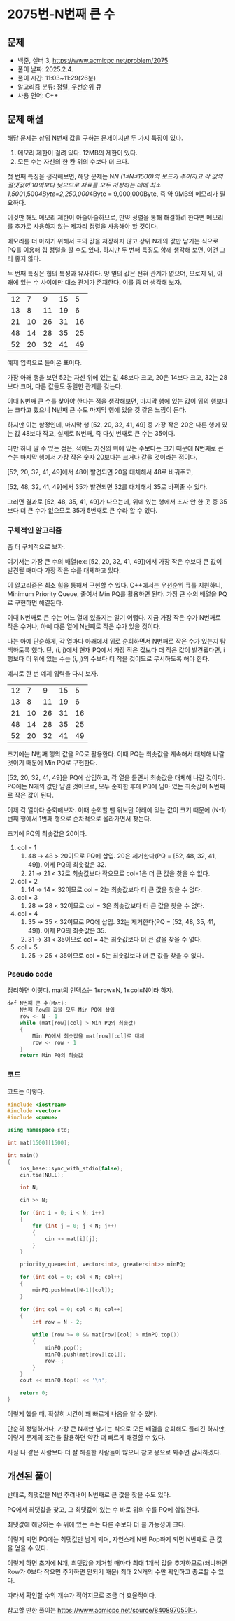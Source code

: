 # 2075번-N번째 큰 수

## 문제

- 백준, 실버 3, https://www.acmicpc.net/problem/2075
- 풀이 날짜: 2025.2.4.
- 풀이 시간: 11:03~11:29(26분)
- 알고리즘 분류: 정렬, 우선순위 큐
- 사용 언어: C++

## 문제 해설

해당 문제는 상위 N번째 값을 구하는 문제이지만 두 가지 특징이 있다.

1. 메모리 제한이 걸려 있다. 12MB의 제한이 있다.
2. 모든 수는 자신의 한 칸 위의 수보다 더 크다.

첫 번째 특징을 생각해보면, 해당 문제는 N*N (1≤N≤1500)의 보드가 주어지고 각 값의 절댓값이 10억보다 낮으므로 자료를 모두 저장하는 데에 최소 1,500*1,500*4Byte=2,250,000*4Byte = 9,000,000Byte, 즉 약 9MB의 메모리가 필요하다.

이것만 해도 메모리 제한이 아슬아슬하므로, 만약 정렬을 통해 해결하려 한다면 메모리를 추가로 사용하지 않는 제자리 정렬을 사용해야 할 것이다.

메모리를 더 아끼기 위해서 표의 값을 저장하지 않고 상위 N개의 값만 남기는 식으로 PQ를 이용해 힙 정렬을 할 수도 있다. 하지만 두 번째 특징도 함께 생각해 보면, 이건 그리 좋지 않다.

두 번째 특징은 힙의 특성과 유사하다. 양 옆의 값은 전혀 관계가 없으며, 오로지 위, 아래에 있는 수 사이에만 대소 관계가 존재한다. 이를 좀 더 생각해 보자.

|     |     |     |     |     |
| --- | --- | --- | --- | --- |
| 12  | 7   | 9   | 15  | 5   |
| 13  | 8   | 11  | 19  | 6   |
| 21  | 10  | 26  | 31  | 16  |
| 48  | 14  | 28  | 35  | 25  |
| 52  | 20  | 32  | 41  | 49  |

예제 입력으로 들어온 표이다.

가장 아래 행을 보면 52는 자신 위에 있는 값 48보다 크고, 20은 14보다 크고, 32는 28보다 크며, 다른 값들도 동일한 관계를 갖는다.

이때 N번째 큰 수를 찾아야 한다는 점을 생각해보면, 마지막 행에 있는 값이 위의 행보다는 크다고 했으니 N번째 큰 수도 마지막 행에 있을 것 같은 느낌이 든다.

하지만 이는 함정인데, 마지막 행 [52, 20, 32, 41, 49] 중 가장 작은 20은 다른 행에 있는 값 48보다 작고, 실제로 N번째, 즉 다섯 번째로 큰 수는 35이다.

다만 하나 알 수 있는 점은, 적어도 자신의 위에 있는 수보다는 크기 때문에 N번째로 큰 수는 마지막 행에서 가장 작은 숫자 20보다는 크거나 같을 것이라는 점이다.

[52, 20, 32, 41, 49]에서 48이 발견되면 20을 대체해서 48로 바꿔주고,

[52, 48, 32, 41, 49]에서 35가 발견되면 32를 대체해서 35로 바꿔줄 수 있다.

그러면 결과로 [52, 48, 35, 41, 49]가 나오는데, 위에 있는 행에서 조사 안 한 곳 중 35보다 더 큰 수가 없으므로 35가 5번째로 큰 수라 할 수 있다.

### 구체적인 알고리즘

좀 더 구체적으로 보자.

여기서는 가장 큰 수의 배열(ex: [52, 20, 32, 41, 49])에서 가장 작은 수보다 큰 값이 발견될 때마다 가장 작은 수를 대체하고 있다.

이 알고리즘은 최소 힙을 통해서 구현할 수 있다. C++에서는 우선순위 큐를 지원하니, Minimum Priority Queue, 줄여서 Min PQ를 활용하면 된다. 가장 큰 수의 배열을 PQ로 구현하면 해결된다.

이때 N번째로 큰 수는 어느 열에 있을지는 알기 어렵다. 지금 가장 작은 수가 N번째로 작은 수거나, 아예 다른 열에 N번째로 작은 수가 있을 것이다.

나는 아예 단순하게, 각 열마다 아래에서 위로 순회하면서 N번째로 작은 수가 있는지 탐색하도록 했다. 단, (i, j)에서 현재 PQ에서 가장 작은 값보다 더 작은 값이 발견됐다면, i행보다 더 위에 있는 수는 (i, j)의 수보다 더 작을 것이므로 무시하도록 해야 한다.

예시로 한 번 예제 입력을 다시 보자.

|     |     |     |     |     |
| --- | --- | --- | --- | --- |
| 12  | 7   | 9   | 15  | 5   |
| 13  | 8   | 11  | 19  | 6   |
| 21  | 10  | 26  | 31  | 16  |
| 48  | 14  | 28  | 35  | 25  |
| 52  | 20  | 32  | 41  | 49  |

초기에는 N번째 행의 값을 PQ로 활용한다. 이때 PQ는 최솟값을 계속해서 대체해 나갈 것이기 때문에 Min PQ로 구현한다.

[52, 20, 32, 41, 49]을 PQ에 삽입하고, 각 열을 돌면서 최솟값을 대체해 나갈 것이다. PQ에는 N개의 값만 남길 것이므로, 모두 순회한 후에 PQ에 남아 있는 최솟값이 N번째로 작은 값이 된다.

이제 각 열마다 순회해보자. 이때 순회할 땐 위보단 아래에 있는 값이 크기 때문에 (N-1)번째 행에서 1번째 행으로 순차적으로 올라가면서 찾는다.

초기에 PQ의 최솟값은 20이다.

1. col = 1
   1. 48 → 48 > 20이므로 PQ에 삽입. 20은 제거한다(PQ = [52, 48, 32, 41, 49]). 이제 PQ의 최솟값은 32.
   2. 21 → 21 < 32로 최솟값보다 작으므로 col=1은 더 큰 값을 찾을 수 없다.
2. col = 2
   1. 14 → 14 < 32이므로 col = 2는 최솟값보다 더 큰 값을 찾을 수 없다.
3. col = 3
   1. 28 → 28 < 32이므로 col = 3은 최솟값보다 더 큰 값을 찾을 수 없다.
4. col = 4
   1. 35 → 35 < 32이므로 PQ에 삽입. 32는 제거한다(PQ = [52, 48, 35, 41, 49]). 이제 PQ의 최솟값은 35.
   2. 31 → 31 < 35이므로 col = 4는 최솟값보다 더 큰 값을 찾을 수 없다.
5. col = 5
   1. 25 → 25 < 35이므로 col = 5는 최솟값보다 더 큰 값을 찾을 수 없다.

### Pseudo code

정리하면 이렇다. mat의 인덱스는 1≤row≤N, 1≤col≤N이라 하자.

```cpp
def N번째 큰 수(Mat):
	N번째 Row의 값을 모두 Min PQ에 삽입
	row <- N - 1
	while (mat[row][col] > Min PQ의 최솟값)
	{
		Min PQ에서 최솟값을 mat[row][col]로 대체
		row <- row - 1
	}
	return Min PQ의 최솟값
```

### 코드

코드는 이렇다.

```cpp
#include <iostream>
#include <vector>
#include <queue>

using namespace std;

int mat[1500][1500];

int main()
{
    ios_base::sync_with_stdio(false);
    cin.tie(NULL);

    int N;

    cin >> N;

    for (int i = 0; i < N; i++)
    {
        for (int j = 0; j < N; j++)
        {
            cin >> mat[i][j];
        }
    }

    priority_queue<int, vector<int>, greater<int>> minPQ;

    for (int col = 0; col < N; col++)
    {
        minPQ.push(mat[N-1][col]);
    }

    for (int col = 0; col < N; col++)
    {
        int row = N - 2;

        while (row >= 0 && mat[row][col] > minPQ.top())
        {
            minPQ.pop();
            minPQ.push(mat[row][col]);
            row--;
        }
    }
    cout << minPQ.top() << '\n';

    return 0;
}
```

이렇게 했을 때, 확실히 시간이 꽤 빠르게 나옴을 알 수 있다.

단순히 정렬하거나, 가장 큰 N개만 남기는 식으로 모든 배열을 순회해도 풀리긴 하지만, 이렇게 문제의 조건을 활용하면 약간 더 빠르게 해결할 수 있다.

사실 나 같은 사람보다 더 잘 해결한 사람들이 많으니 참고 용으로 봐주면 감사하겠다.

## 개선된 풀이

반대로, 최댓값을 N번 추려내어 N번째로 큰 값을 찾을 수도 있다.

PQ에서 최댓값을 찾고, 그 최댓값이 있는 수 바로 위의 수를 PQ에 삽입한다.

최댓값에 해당하는 수 위에 있는 수는 다른 수보다 더 클 가능성이 크다.

이렇게 되면 PQ에는 최댓값만 남게 되며, 자연스레 N번 Pop하게 되면 N번째로 큰 값을 얻을 수 있다.

이렇게 하면 초기에 N개, 최댓값을 제거할 때마다 최대 1개씩 값을 추가하므로(왜냐하면 Row가 0보다 작으면 추가하면 안되기 때문) 최대 2N개의 수만 확인하고 종료할 수 있다.

따라서 확인할 수의 개수가 적어지므로 조금 더 효율적이다.

참고할 만한 풀이는 https://www.acmicpc.net/source/84089705이다.
